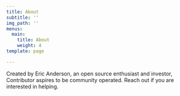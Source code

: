 ```yaml
---
title: About
subtitle: ''
img_path: ''
menus:
  main:
    title: About
    weight: 4
template: page

---
```

Created by Eric Anderson, an open source enthusiast and investor, Contributor aspires to be community operated. Reach out if you are interested in helping.